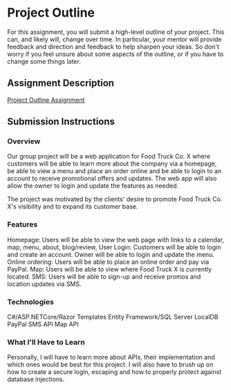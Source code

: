 # Project Outline
For this assignment, you will submit a high-level outline of your project. This can, and likely will, change over time. In particular, your mentor will provide feedback and direction and feedback to help sharpen your ideas. So don't worry if you feel unsure about some aspects of the outline, or if you have to change some things later.

## Assignment Description
[Project Outline Assignment](https://education.launchcode.org/liftoff/assignments/project-outline/)

## Submission Instructions

### Overview
Our group project will be a web application for Food Truck Co. X where customers 
will be able to learn more about the company via a homepage, be able to view a menu and place an 
order online and be able to login to an account to receive promotional offers and updates. The 
web app will also allow the owner to login and update the features as needed. 

The project was motivated by the clients' desire to promote Food Truck Co. X's visibility 
and to expand its customer base. 

### Features
Homepage: Users will be able to view the web page with links to a calendar, map, 
menu, about, blog/review, 
User Login: Customers will be able to login and create an account. Owner will be able 
to login and update the menu.
Online ordering: Users will be able to place an online order and pay via PayPal.
Map: Users will be able to view where Food Truck X is currently located.
SMS: Users will be able to sign-up and receive promos and location updates via SMS.


### Technologies
C#/ASP.NETCore/Razor Templates
Entity Framework/SQL Server LocalDB
PayPal
SMS API
Map API

### What I'll Have to Learn
Personally, I will have to learn more about APIs, their implementation and which ones would
be best for this project. I will also have to brush up on how to create a secure login, escaping and 
how to properly protect against database injections. 